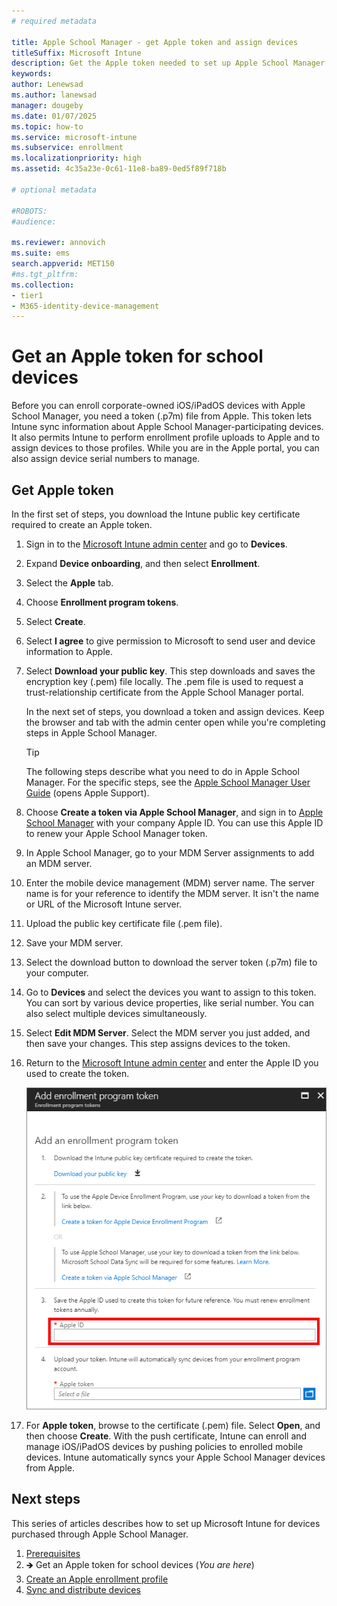 ```yaml
---
# required metadata

title: Apple School Manager - get Apple token and assign devices
titleSuffix: Microsoft Intune
description: Get the Apple token needed to set up Apple School Manager and Microsoft Intune for corporate-owned iOS/iPadOS devices. 
keywords:
author: Lenewsad
ms.author: lanewsad
manager: dougeby
ms.date: 01/07/2025
ms.topic: how-to
ms.service: microsoft-intune
ms.subservice: enrollment
ms.localizationpriority: high
ms.assetid: 4c35a23e-0c61-11e8-ba89-0ed5f89f718b

# optional metadata

#ROBOTS:
#audience:

ms.reviewer: annovich
ms.suite: ems
search.appverid: MET150
#ms.tgt_pltfrm:
ms.collection:
- tier1
- M365-identity-device-management
---
```


# Get an Apple token for school devices

Before you can enroll corporate-owned iOS/iPadOS devices with Apple School Manager, you need a token (.p7m) file from Apple. This token lets Intune sync information about Apple School Manager-participating devices. It also permits Intune to perform enrollment profile uploads to Apple and to assign devices to those profiles. While you are in the Apple portal, you can also assign device serial numbers to manage. 

## Get Apple token     
In the first set of steps, you download the Intune public key certificate required to create an Apple token.    

1. Sign in to the [Microsoft Intune admin center](https://go.microsoft.com/fwlink/?linkid=2109431) and go to **Devices**.
1. Expand **Device onboarding**, and then select **Enrollment**.  
1. Select the **Apple** tab.  
1. Choose **Enrollment program tokens**.  
1. Select **Create**.  
1. Select **I agree** to give permission to Microsoft to send user and device information to Apple. 
1. Select **Download your public key**. This step downloads and saves the encryption key (.pem) file locally. The .pem file is used to request a trust-relationship certificate from the Apple School Manager portal. 

   In the next set of steps, you download a token and assign devices. Keep the browser and tab with the admin center open while you're completing steps in Apple School Manager. 
   
     > [!TIP]
     > The following steps describe what you need to do in Apple School Manager. For the specific steps, see the [Apple School Manager User Guide](https://support.apple.com/guide/apple-school-manager/device-workflow-axm6a88f692e/1/web/1) (opens Apple Support).  

1. Choose **Create a token via Apple School Manager**, and sign in to [Apple School Manager](https://school.apple.com) with your company Apple ID. You can use this Apple ID to renew your Apple School Manager token.
1. In Apple School Manager, go to your MDM Server assignments to add an MDM server.
1. Enter the mobile device management (MDM) server name. The server name is for your reference to identify the MDM server. It isn't the name or URL of the Microsoft Intune server.
1. Upload the public key certificate file (.pem file).  
1. Save your MDM server. 
1. Select the download button to download the server token (.p7m) file to your computer. 
1. Go to **Devices** and select the devices you want to assign to this token. You can sort by various device properties, like serial number. You can also select multiple devices simultaneously.
1. Select **Edit MDM Server**. Select the MDM server you just added, and then save your changes. This step assigns devices to the token.
1. Return to the [Microsoft Intune admin center](https://go.microsoft.com/fwlink/?linkid=2109431) and enter the Apple ID you used to create the token. 

   ![Example screenshot showing the Apple ID used to create the enrollment program token and browsing to the enrollment program token.](./media/apple-school-manager-set-up-ios/image03.png)  

1. For **Apple token**, browse to the certificate (.pem) file. Select **Open**, and then choose **Create**. With the push certificate, Intune can enroll and manage iOS/iPadOS devices by pushing policies to enrolled mobile devices. Intune automatically syncs your Apple School Manager devices from Apple.  

## Next steps  
This series of articles describes how to set up Microsoft Intune for devices purchased through Apple School Manager. 

1. [Prerequisites](apple-school-manager-set-up-ios.md)
1. 🡺 Get an Apple token for school devices (*You are here*)  
1. [Create an Apple enrollment profile](apple-school-manager-step-2.md)  
1. [Sync and distribute devices](apple-school-manager-step-3.md) 